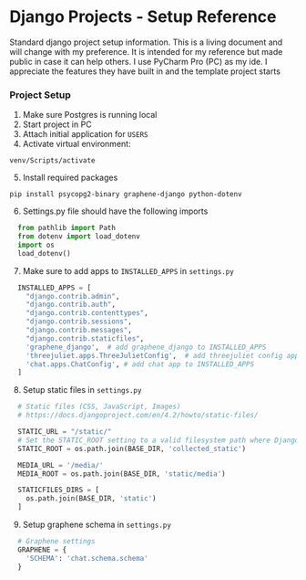 # Django Projects - Setup Reference

Standard django project setup information. This is a living document and will change with my preference. It is intended for my reference but made public in case it can help others. I use PyCharm Pro (PC) as my ide. I appreciate the features they have built in and the template project starts

### Project Setup

1. Make sure Postgres is running local
2. Start project in PC
3. Attach initial application for `USERS`
4. Activate virtual environment:
```
venv/Scripts/activate
```
5. Install required packages
```
pip install psycopg2-binary graphene-django python-dotenv
```
6. Settings.py file should have the following imports
```py
  from pathlib import Path
  from dotenv import load_dotenv
  import os
  load_dotenv()
```
7. Make sure to add apps to `INSTALLED_APPS` in `settings.py`
```py
  INSTALLED_APPS = [
    "django.contrib.admin",
    "django.contrib.auth",
    "django.contrib.contenttypes",
    "django.contrib.sessions",
    "django.contrib.messages",
    "django.contrib.staticfiles",
    'graphene_django',  # add graphene_django to INSTALLED_APPS
    'threejuliet.apps.ThreeJulietConfig',  # add threejuliet config app to INSTALLED_APPS
    'chat.apps.ChatConfig', # add chat app to INSTALLED_APPS
  ]
```
8. Setup static files in `settings.py`
```py
  # Static files (CSS, JavaScript, Images)
  # https://docs.djangoproject.com/en/4.2/howto/static-files/

  STATIC_URL = "/static/"
  # Set the STATIC_ROOT setting to a valid filesystem path where Django can collect static files
  STATIC_ROOT = os.path.join(BASE_DIR, 'collected_static')

  MEDIA_URL = '/media/'
  MEDIA_ROOT = os.path.join(BASE_DIR, 'static/media')

  STATICFILES_DIRS = [
    os.path.join(BASE_DIR, 'static')
  ]
```
9. Setup graphene schema in `settings.py`
```py
  # Graphene settings
  GRAPHENE = {
    'SCHEMA': 'chat.schema.schema'
  }
```
